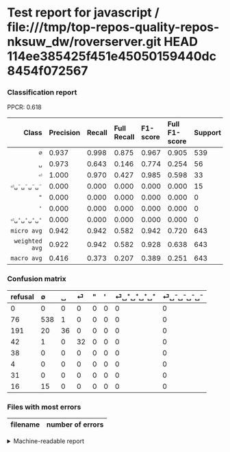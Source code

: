 # Test report for javascript / file:///tmp/top-repos-quality-repos-nksuw_dw/roverserver.git HEAD 114ee385425f451e45050159440dc8454f072567

### Classification report

PPCR: 0.618

| Class | Precision | Recall | Full Recall | F1-score | Full F1-score | Support | Full Support | PPCR |
|------:|:----------|:-------|:------------|:---------|:---------|:--------|:-------------|:-----|
| `∅` | 0.937| 0.998| 0.875| 0.967| 0.905| 539| 615| 0.876 |
| `␣` | 0.973| 0.643| 0.146| 0.774| 0.254| 56| 247| 0.227 |
| `⏎` | 1.000| 0.970| 0.427| 0.985| 0.598| 33| 75| 0.440 |
| `⏎␣⁻␣⁻␣⁻␣⁻` | 0.000| 0.000| 0.000| 0.000| 0.000| 15| 31| 0.484 |
| `"` | 0.000| 0.000| 0.000| 0.000| 0.000| 0| 38| 0.000 |
| `'` | 0.000| 0.000| 0.000| 0.000| 0.000| 0| 4| 0.000 |
| `⏎␣⁺␣⁺␣⁺␣⁺` | 0.000| 0.000| 0.000| 0.000| 0.000| 0| 31| 0.000 |
| `micro avg` | 0.942| 0.942| 0.582| 0.942| 0.720| 643| 1041| 0.618 |
| `weighted avg` | 0.922| 0.942| 0.582| 0.928| 0.638| 643| 1041| 0.618 |
| `macro avg` | 0.416| 0.373| 0.207| 0.389| 0.251| 643| 1041| 0.618 |

### Confusion matrix

|refusal|  ∅| ␣| ⏎| "| '| ⏎␣⁺␣⁺␣⁺␣⁺| ⏎␣⁻␣⁻␣⁻␣⁻| 
|:---|:---|:---|:---|:---|:---|:---|:---|
|0 |0 |0 |0 |0 |0 |0 |0 |
|76 |538 |1 |0 |0 |0 |0 |0 |
|191 |20 |36 |0 |0 |0 |0 |0 |
|42 |1 |0 |32 |0 |0 |0 |0 |
|38 |0 |0 |0 |0 |0 |0 |0 |
|4 |0 |0 |0 |0 |0 |0 |0 |
|31 |0 |0 |0 |0 |0 |0 |0 |
|16 |15 |0 |0 |0 |0 |0 |0 |

### Files with most errors

| filename | number of errors|
|:----:|:-----|

<details>
    <summary>Machine-readable report</summary>
```json
{
  "cl_report": {"\"": {"f1-score": 0.0, "precision": 0.0, "recall": 0.0, "support": 0}, "\u0027": {"f1-score": 0.0, "precision": 0.0, "recall": 0.0, "support": 0}, "macro avg": {"f1-score": 0.38936649241840093, "precision": 0.41575074327687567, "recall": 0.37295697499779135, "support": 643}, "micro avg": {"f1-score": 0.942457231726283, "precision": 0.942457231726283, "recall": 0.942457231726283, "support": 643}, "weighted avg": {"f1-score": 0.9283497782399291, "precision": 0.9217443366060747, "recall": 0.942457231726283, "support": 643}, "\u2205": {"f1-score": 0.9667565139263252, "precision": 0.9372822299651568, "recall": 0.9981447124304267, "support": 539}, "\u23ce": {"f1-score": 0.9846153846153847, "precision": 1.0, "recall": 0.9696969696969697, "support": 33}, "\u23ce\u2423\u207a\u2423\u207a\u2423\u207a\u2423\u207a": {"f1-score": 0.0, "precision": 0.0, "recall": 0.0, "support": 0}, "\u23ce\u2423\u207b\u2423\u207b\u2423\u207b\u2423\u207b": {"f1-score": 0.0, "precision": 0.0, "recall": 0.0, "support": 15}, "\u2423": {"f1-score": 0.7741935483870968, "precision": 0.972972972972973, "recall": 0.6428571428571429, "support": 56}},
  "cl_report_full": {"\"": {"f1-score": 0.0, "precision": 0.0, "recall": 0.0, "support": 38}, "\u0027": {"f1-score": 0.0, "precision": 0.0, "recall": 0.0, "support": 4}, "macro avg": {"f1-score": 0.25094487442169505, "precision": 0.41575074327687567, "recall": 0.20674462892691392, "support": 1041}, "micro avg": {"f1-score": 0.7197149643705463, "precision": 0.942457231726283, "recall": 0.5821325648414986, "support": 1041}, "weighted avg": {"f1-score": 0.6378782473889553, "precision": 0.8566310237779979, "recall": 0.5821325648414986, "support": 1041}, "\u2205": {"f1-score": 0.9049621530698065, "precision": 0.9372822299651568, "recall": 0.8747967479674796, "support": 615}, "\u23ce": {"f1-score": 0.5981308411214953, "precision": 1.0, "recall": 0.4266666666666667, "support": 75}, "\u23ce\u2423\u207a\u2423\u207a\u2423\u207a\u2423\u207a": {"f1-score": 0.0, "precision": 0.0, "recall": 0.0, "support": 31}, "\u23ce\u2423\u207b\u2423\u207b\u2423\u207b\u2423\u207b": {"f1-score": 0.0, "precision": 0.0, "recall": 0.0, "support": 31}, "\u2423": {"f1-score": 0.2535211267605634, "precision": 0.972972972972973, "recall": 0.145748987854251, "support": 247}},
  "ppcr": 0.6176753121998079
}
```
</details>
